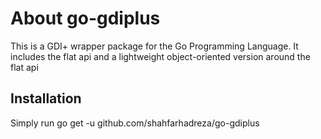 # About go-gdiplus
This is a GDI+ wrapper package for the Go Programming Language. It includes the flat api and a lightweight object-oriented version around the flat api 

## Installation
Simply run
	go get -u github.com/shahfarhadreza/go-gdiplus


